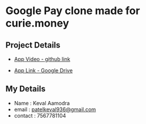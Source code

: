 # Google Pay clone made for curie.money

## Project Details

- [App Video - github link](https://github.com/patelkeval936/gPay_clone_for_curie/assets/68424914/80ed9743-5061-403f-b4c2-34bc0584c1fb)

- [App Link - Google Drive](https://drive.google.com/file/d/1hc11ot8jok8xpDo0rHdoRXNmpET3vASf/view?usp=sharing)


## My Details

- Name : Keval Aamodra
- email : patelkeval936@gmail.com
- contact : 7567781104
